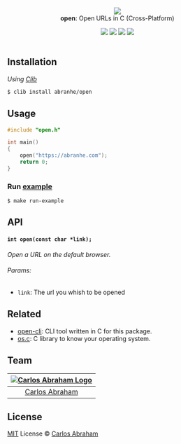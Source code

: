 <p align="center">
	<br>
	<img src="https://cdn.abranhe.com/projects/open/logo.svg">
	<br>
	<b>open</b>: Open URLs in C (Cross-Platform)
	<br>
</p>

<p align="center">
	<!-- <a href="https://travis-ci.org/abranhe/open">
		<img src="https://img.shields.io/travis/abranhe/open.svg?logo=travis"/>
	</a> -->
	<a href="https://github.com/abranhe"><img src="https://abranhe.com/badge.svg"></a>
	<a href="https://cash.me/$abranhe"><img src="https://cdn.abranhe.com/badges/cash-me.svg"></a>
	<a href="https://patreon.com/abranhe"><img src="https://cdn.abranhe.com/badges/patreon.svg" /></a>
	<a href="https://github.com/abranhe/open/blob/master/license"><img src="https://img.shields.io/github/license/abranhe/open.svg" /></a>
  <br>
  <br>
</p>


## Installation

*Using [Clib](https://github.com/clibs/clib)*

```sh
$ clib install abranhe/open
```

## Usage

```c
#include "open.h"

int main()
{
	open("https://abranhe.com");
	return 0;
}
```

### Run [example](example.c)

```
$ make run-example
```

## API

#### `int open(const char *link);`

*Open a URL on the default browser.*

###### Params:

- `link`: The url you whish to be opened

## Related

- [open-cli][open-cli]: CLI tool written in C for this package.
- [os.c][os.c]: C library to know your operating system.

## Team

|[![Carlos Abraham Logo][abranhe-img]][abranhe]|
| :-: |
| [Carlos Abraham][abranhe] |

## License

[MIT][license] License © [Carlos Abraham][abranhe]

<!-------------------- Links ------------------------>
[abranhe]: https://github.com/abranhe
[abranhe-img]: https://avatars3.githubusercontent.com/u/21347264?s=50
[license]: https://github.com/abranhe/open/blob/master/license
[os.c]: https://github.com/abranhe/os.c
[open-cli]: https://github.com/abranhe/open-cli
